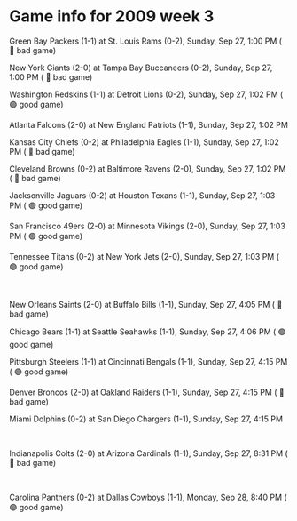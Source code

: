 # Game info for 2009 week 3

Green Bay Packers (1-1) at St. Louis Rams (0-2), Sunday, Sep 27, 1:00 PM (	:red_circle: bad game)

New York Giants (2-0) at Tampa Bay Buccaneers (0-2), Sunday, Sep 27, 1:00 PM (	:red_circle: bad game)

Washington Redskins (1-1) at Detroit Lions (0-2), Sunday, Sep 27, 1:02 PM (	:green_circle: good game)

Atlanta Falcons (2-0) at New England Patriots (1-1), Sunday, Sep 27, 1:02 PM

Kansas City Chiefs (0-2) at Philadelphia Eagles (1-1), Sunday, Sep 27, 1:02 PM (	:red_circle: bad game)

Cleveland Browns (0-2) at Baltimore Ravens (2-0), Sunday, Sep 27, 1:02 PM (	:red_circle: bad game)

Jacksonville Jaguars (0-2) at Houston Texans (1-1), Sunday, Sep 27, 1:03 PM (	:green_circle: good game)

San Francisco 49ers (2-0) at Minnesota Vikings (2-0), Sunday, Sep 27, 1:03 PM (	:green_circle: good game)

Tennessee Titans (0-2) at New York Jets (2-0), Sunday, Sep 27, 1:03 PM (	:green_circle: good game)


<br/>

New Orleans Saints (2-0) at Buffalo Bills (1-1), Sunday, Sep 27, 4:05 PM (	:red_circle: bad game)

Chicago Bears (1-1) at Seattle Seahawks (1-1), Sunday, Sep 27, 4:06 PM (	:green_circle: good game)

Pittsburgh Steelers (1-1) at Cincinnati Bengals (1-1), Sunday, Sep 27, 4:15 PM (	:green_circle: good game)

Denver Broncos (2-0) at Oakland Raiders (1-1), Sunday, Sep 27, 4:15 PM (	:red_circle: bad game)

Miami Dolphins (0-2) at San Diego Chargers (1-1), Sunday, Sep 27, 4:15 PM


<br/>

Indianapolis Colts (2-0) at Arizona Cardinals (1-1), Sunday, Sep 27, 8:31 PM (	:red_circle: bad game)


<br/>

Carolina Panthers (0-2) at Dallas Cowboys (1-1), Monday, Sep 28, 8:40 PM (	:green_circle: good game)

